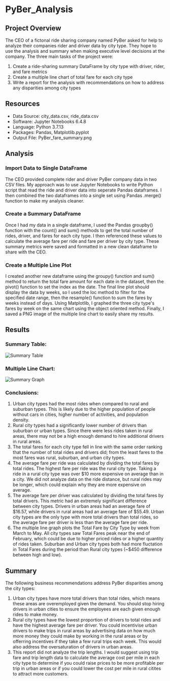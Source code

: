 # PyBer_Analysis

## Project Overview
The CEO of a fictonal ride sharing company named PyBer asked for help to analyze their companies rider and driver data by city type. They hope to use the analysis and summary when making executive level decisions at the company. The three main tasks of the project were:

1. Create a ride-sharing summary DataFrame by city type with driver, rider, and fare metrics
2. Create a multiple line chart of total fare for each city type
3. Write a report for the analysis with recommendations on how to address any disparities among city types

## Resources
- Data Source: city_data.csv, ride_data.csv
- Software: Jupyter Notebooks 6.4.8
- Language: Python 3.7.13
- Packages: Pandas, Matplotlib.pyplot
- Output File: PyBer_fare_summary.png

## Analysis
### Import Data to Single DataFrame
The CEO provided complete rider and driver PyBer company data in two CSV files. My approach was to use Jupyter Notebooks to write Python script that read the ride and driver data into seperate Pandas dataframes. I then combined the two dataframes into a single set using Pandas .merge() function to make my analysis cleaner.
### Create a Summary DataFrame
Once I had my data in a single dataframe, I used the Pandas groupby() function with the count() and sum() methods to get the total number of rides, driver, and fares for each city type. I then referenced these values to calculate the average fare per ride and fare per driver by city type. These summary metrics were saved and formatted in a new clean dataframe to share with the CEO.
### Create a Multiple Line Plot
I created another new dataframe using the groupy() function and sum() method to return the total fare amount for each date in the dataset, then the pivot() function to set the index as the date. The final line plot should display the data by weeks, so I used the loc method to filter for the specified date range, then the resample() function to sum the fares by weeks instead of days. Using Matplotlib, I graphed the three city type's fares by week on the same chart using the object oriented method. Finally, I saved a PNG image of the multiple line chart to easily share my results.

## Results
### Summary Table:
![Summary Table](../main/analysis/PyBer_Summary_Df.png)
### Multiple Line Chart:
![Summary Graph](../main/analysis/PyBer_fare_summary.png)
### Conclusions:
1. Urban city types had the most rides when compared to rural and suburban types. This is likely due to the higher population of people without cars in cities, higher number of activities, and population density.
2. Rural city types had a significantly lower number of drivers than suburban or urban types. Since there were less rides taken in rural areas, there may not be a high enough demand to hire additional drivers in rural areas. 
3. The total fares for each city type fell in line with the same order ranking that the number of total rides and drivers did; from the least fares to the most fares was rural, suburban, and urban city types. 
4. The average fare per ride was calculated by dividing the total fares by total rides. The highest fare per ride was the rural city type. Taking a ride in a rural city type was over $10 more expensive on average than in a city. We did not analyze data on the ride distance, but rural rides may be longer, which could explain why they are more expensive on average. 
5. The average fare per driver was calculated by dividing the total fares by total drivers. This metric had an extremely significant difference between city types. Drivers in urban areas had an average fare of $16.57, while drivers in rural areas had an average fare of $55.49. Urban city types are the only type with more total drivers than total rides, so the average fare per driver is less than the average fare per ride. 
6. The multiple line graph plots the Total Fare by City Type by week from March to May. All city types saw Total Fares peak near the end of February, which could be due to higher priced rides or a higher quantity of rides taken. Suburban and Urban city types both had more fluctation in Total Fares during the period than Rural city types (~$450 difference between high and low).

## Summary
The following business recommendations address PyBer disparities among the city types: 
1. Urban city types have more total drivers than total rides, which means these areas are overemployed given the demand. You should stop hiring drivers in urban cities to ensure the employees are each given enough rides to make money.
2. Rural city types have the lowest proportion of drivers to total rides and have the highest average fare per driver. You could incentivise urban drivers to make trips in rural areas by advertising data on how much more money they could make by working in the rural areas or by offerring incentives if they take a few rural trips each week. This would also address the oversaturation of drivers in urban areas. 
3. This report did not analyze the trip lengths. I would suggest using trip fare and trip length data to calculate the average cost per mile in each city type to determine if you could raise prices to be more profitable per trip in urban areas or if you could lower the cost per mile in rural citites to attract more customers. 
